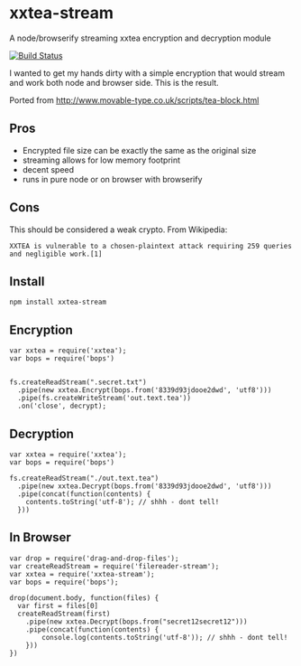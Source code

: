 xxtea-stream
============

A node/browserify streaming xxtea encryption and decryption module

[![Build Status](https://secure.travis-ci.org/ryanramage/xxtean-stream.png)](http://travis-ci.org/ryanramage/xxtea-stream)

I wanted to get my hands dirty with a simple encryption that would stream and work both node and browser side.
This is the result.

Ported from http://www.movable-type.co.uk/scripts/tea-block.html

Pros
----

 - Encrypted file size can be exactly the same as the original size
 - streaming allows for low memory footprint
 - decent speed
 - runs in pure node or on browser with browserify

Cons
----

This should be considered a weak crypto. From Wikipedia:

    XXTEA is vulnerable to a chosen-plaintext attack requiring 259 queries and negligible work.[1]


Install
-----

    npm install xxtea-stream


Encryption
----------

    var xxtea = require('xxtea');
    var bops = require('bops')


    fs.createReadStream(".secret.txt")
      .pipe(new xxtea.Encrypt(bops.from('8339d93jdooe2dwd', 'utf8')))
      .pipe(fs.createWriteStream('out.text.tea'))
      .on('close', decrypt);


Decryption
----------

    var xxtea = require('xxtea');
    var bops = require('bops')

    fs.createReadStream("./out.text.tea")
      .pipe(new xxtea.Decrypt(bops.from('8339d93jdooe2dwd', 'utf8')))
      .pipe(concat(function(contents) {
        contents.toString('utf-8'); // shhh - dont tell!
      }))

In Browser
----------

    var drop = require('drag-and-drop-files');
    var createReadStream = require('filereader-stream');
    var xxtea = require('xxtea-stream');
    var bops = require('bops');

    drop(document.body, function(files) {
      var first = files[0]
      createReadStream(first)
        .pipe(new xxtea.Decrypt(bops.from("secret12secret12")))
        .pipe(concat(function(contents) {
            console.log(contents.toString('utf-8')); // shhh - dont tell!
        }))
    })


